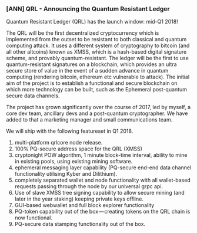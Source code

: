### [ANN] QRL - Announcing the Quantum Resistant Ledger

Quantum Resistant Ledger (QRL) has the launch window: mid-Q1 2018!

The QRL will be the first decentralized cryptocurrency which is implemented from the outset to be resistant to both classical and quantum computing attack. It uses a different system of cryptography to bitcoin (and all other altcoins) known as XMSS, which is a hash-based digital signature scheme, and provably quantum-resistant.  The ledger will be the first to use quantum-resistant signatures on a blockchain, which provides an ultra secure store of value in the event of a sudden advance in quantum computing (rendering bitcoin, ethereum etc vulnerable to attack). The initial aim of the project is to establish a functional and secure blockchain on which more technology can be built, such as the Ephemeral post-quantum secure data channels.

The project has grown significantly over the course of 2017, led by myself, a core dev team, ancillary devs and a post-quantum cryptographer. We have added to that a marketing manager and small communications team.

We will ship with the following featureset in Q1 2018.


1. multi-platform qrlcore node release.
2. 100% PQ-secure address space for the QRL (XMSS)
3. cryptonight POW algorithm, 1 minute block-time interval, ability to mine in existing pools, using existing mining software.
4. ephemeral messaging layer capability (PQ-secure end-end data channel functionality utilising Kyber and Dilithium).
5. completely separated wallet and node functionality with all wallet-based requests passing through the node by our universal grpc api.
6. Use of slave XMSS tree signing capability to allow secure mining (and later in the year staking) keeping private keys offline.
7. GUI-based webwallet and full block explorer functionality
8. PQ-token capability out of the box — creating tokens on the QRL chain is now functional.
9. PQ-secure data stamping functionality out of the box.